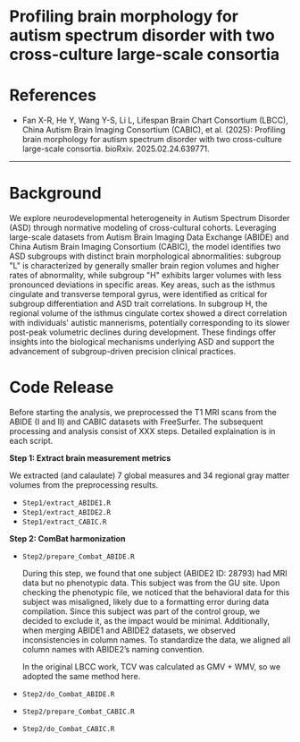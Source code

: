 # Profiling brain morphology for autism spectrum disorder with two cross-culture large-scale consortia

References
===========
+ Fan X-R, He Y, Wang Y-S, Li L, Lifespan Brain Chart Consortium (LBCC), China Autism Brain Imaging Consortium (CABIC), et al. (2025): Profiling brain morphology for autism spectrum disorder with two cross-culture large-scale consortia. bioRxiv. 2025.02.24.639771.

----

Background
====

We explore neurodevelopmental heterogeneity in Autism Spectrum Disorder (ASD) through normative modeling of cross-cultural cohorts. Leveraging large-scale datasets from Autism Brain Imaging Data Exchange (ABIDE) and China Autism Brain Imaging Consortium (CABIC), the model identifies two ASD subgroups with distinct brain morphological abnormalities: subgroup "L" is characterized by generally smaller brain region volumes and higher rates of abnormality, while subgroup "H" exhibits larger volumes with less pronounced deviations in specific areas. Key areas, such as the isthmus cingulate and transverse temporal gyrus, were identified as critical for subgroup differentiation and ASD trait correlations. In subgroup H, the regional volume of the isthmus cingulate cortex showed a direct correlation with individuals' autistic mannerisms, potentially corresponding to its slower post-peak volumetric declines during development. These findings offer insights into the biological mechanisms underlying ASD and support the advancement of subgroup-driven precision clinical practices.

Code Release
====

Before starting the analysis, we preprocessed the T1 MRI scans from the ABIDE (I and II) and CABIC datasets with FreeSurfer. The subsequent processing and analysis consist of XXX steps. Detailed explaination is in each script.

**Step 1: Extract brain measurement metrics**

We extracted (and calaulate) 7 global measures and 34 regional gray matter volumes from the preprocessing results.

- `Step1/extract_ABIDE1.R`
- `Step1/extract_ABIDE2.R`
- `Step1/extract_CABIC.R`

**Step 2: ComBat harmonization**
- `Step2/prepare_Combat_ABIDE.R`

  During this step, we found that one subject (ABIDE2 ID: 28793) had MRI data but no phenotypic data. This subject was from the GU site. Upon checking the phenotypic file, we noticed that the behavioral data for this subject was misaligned, likely due to a formatting error during data compilation. Since this subject was part of the control group, we decided to exclude it, as the impact would be minimal. Additionally, when merging ABIDE1 and ABIDE2 datasets, we observed inconsistencies in column names. To standardize the data, we aligned all column names with ABIDE2’s naming convention.

  In the original LBCC work, TCV was calculated as GMV + WMV, so we adopted the same method here.
  
  
- `Step2/do_Combat_ABIDE.R`
- `Step2/prepare_Combat_CABIC.R`
- `Step2/do_Combat_CABIC.R`



